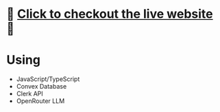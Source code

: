# 🚀 [Click to checkout the live website](https://convextodoapp-rcv6.vercel.app/) 🚀

# Using
- JavaScript/TypeScript 
- Convex Database
- Clerk API
- OpenRouter LLM
